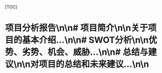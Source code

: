 [TOC]

# 项目分析报告\n\n# 项目简介\n\n关于项目的基本介绍...\n\n# SWOT分析\n\n优势、劣势、机会、威胁...\n\n# 总结与建议\n\n对项目的总结和未来建议...\n\n